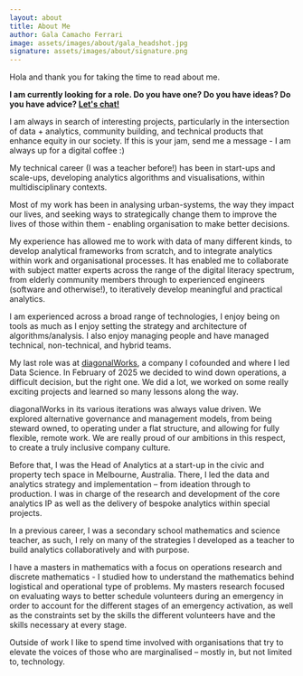 ```yaml
---
layout: about
title: About Me
author: Gala Camacho Ferrari
image: assets/images/about/gala_headshot.jpg
signature: assets/images/about/signature.png
---
```


Hola and thank you for taking the time to read about me. 

**I am currently looking for a role. Do you have one? Do you have ideas? Do you have advice? [Let's chat!](mailto:gala.camacho+website@gmail.com)**

I am always in search of interesting projects, particularly in the intersection of data + analytics, community building, and technical products that enhance equity in our society. If this is your jam, send me a message - I am always up for a digital coffee :)

My technical career (I was a teacher before!) has been in start-ups and scale-ups, developing analytics algorithms and visualisations, within multidisciplinary contexts.

Most of my work has been in analysing urban-systems, the way they impact our lives, and seeking ways to strategically change them to improve the lives of those within them - enabling organisation to make better decisions.

My experience has allowed me to work with data of many different kinds, to develop analytical frameworks from scratch, and to integrate analytics within work and organisational processes. It has enabled me to collaborate with subject matter experts across the range of the digital literacy spectrum, from elderly community members through to experienced engineers (software and otherwise!), to iteratively develop meaningful and practical analytics. 

I am experienced across a broad range of technologies, I enjoy being on tools as much as I enjoy setting the strategy and architecture of algorithms/analysis. I also enjoy managing people and have managed technical, non-technical, and hybrid teams. 

My last role was at [diagonalWorks](https://diagonal.works/), a company I cofounded and where I led Data Science. In February of 2025 we decided to wind down operations, a difficult decision, but the right one. We did a lot, we worked on some really exciting projects and learned so many lessons along the way. 

diagonalWorks in its various iterations was always value driven. We explored alternative governance and management models, from being steward owned, to operating under a flat structure, and allowing for fully flexible, remote work. We are really proud of our ambitions in this respect, to create a truly inclusive company culture. 

Before that, I was the Head of Analytics at a start-up in the civic and property tech space in Melbourne, Australia. There, I led the data and analytics strategy and implementation – from ideation through to production. I was in charge of the research and development of the core analytics IP as well as the delivery of bespoke analytics within special projects. 

In a previous career, I was a secondary school mathematics and science teacher, as such, I rely on many of the strategies I developed as a teacher to build analytics collaboratively and with purpose.

I have a masters in mathematics with a focus on operations research and discrete mathematics - I studied how to understand the mathematics behind logistical and operational type of problems. My masters research focused on evaluating ways to better schedule volunteers during an emergency in order to account for the different stages of an emergency activation, as well as the constraints set by the skills the different volunteers have and the skills necessary at every stage. 

Outside of work I like to spend time involved with organisations that try to elevate the voices of those who are marginalised – mostly in, but not limited to, technology.
